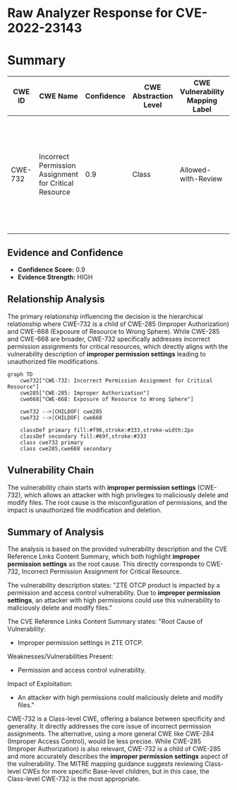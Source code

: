 # Raw Analyzer Response for CVE-2022-23143

# Summary
| CWE ID | CWE Name | Confidence | CWE Abstraction Level | CWE Vulnerability Mapping Label | CWE-Vulnerability Mapping Notes |
|---|---|---|---|---|---|
| CWE-732 | Incorrect Permission Assignment for Critical Resource | 0.9 | Class | Allowed-with-Review | Primary CWE. The vulnerability is caused by **improper permission settings** that allows an attacker with high permissions to delete and modify files. |

## Evidence and Confidence

*   **Confidence Score:** 0.9
*   **Evidence Strength:** HIGH

## Relationship Analysis
The primary relationship influencing the decision is the hierarchical relationship where CWE-732 is a child of CWE-285 (Improper Authorization) and CWE-668 (Exposure of Resource to Wrong Sphere). While CWE-285 and CWE-668 are broader, CWE-732 specifically addresses incorrect permission assignments for critical resources, which directly aligns with the vulnerability description of **improper permission settings** leading to unauthorized file modifications.

```mermaid
graph TD
    cwe732["CWE-732: Incorrect Permission Assignment for Critical Resource"]
    cwe285["CWE-285: Improper Authorization"]
    cwe668["CWE-668: Exposure of Resource to Wrong Sphere"]
    
    cwe732 -->|CHILDOF| cwe285
    cwe732 -->|CHILDOF| cwe668
    
    classDef primary fill:#f96,stroke:#333,stroke-width:2px
    classDef secondary fill:#69f,stroke:#333
    class cwe732 primary
    class cwe285,cwe668 secondary
```

## Vulnerability Chain
The vulnerability chain starts with **improper permission settings** (CWE-732), which allows an attacker with high privileges to maliciously delete and modify files. The root cause is the misconfiguration of permissions, and the impact is unauthorized file modification and deletion.

## Summary of Analysis
The analysis is based on the provided vulnerability description and the CVE Reference Links Content Summary, which both highlight **improper permission settings** as the root cause. This directly corresponds to CWE-732, Incorrect Permission Assignment for Critical Resource.

The vulnerability description states: "ZTE OTCP product is impacted by a permission and access control vulnerability. Due to **improper permission settings**, an attacker with high permissions could use this vulnerability to maliciously delete and modify files."

The CVE Reference Links Content Summary states:
"Root Cause of Vulnerability:
- Improper permission settings in ZTE OTCP.

Weaknesses/Vulnerabilities Present:
- Permission and access control vulnerability.

Impact of Exploitation:
- An attacker with high permissions could maliciously delete and modify files."

CWE-732 is a Class-level CWE, offering a balance between specificity and generality. It directly addresses the core issue of incorrect permission assignments. The alternative, using a more general CWE like CWE-284 (Improper Access Control), would be less precise. While CWE-285 (Improper Authorization) is also relevant, CWE-732 is a child of CWE-285 and more accurately describes the **improper permission settings** aspect of the vulnerability. The MITRE mapping guidance suggests reviewing Class-level CWEs for more specific Base-level children, but in this case, the Class-level CWE-732 is the most appropriate.